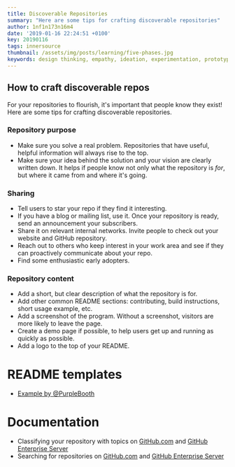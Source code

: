 ```yaml
---
title: Discoverable Repositories
summary: "Here are some tips for crafting discoverable repositories"
author: 1nf1n173n16m4
date: '2019-01-16 22:24:51 +0100'
key: 20190116
tags: innersource
thumbnail: /assets/img/posts/learning/five-phases.jpg
keywords: design thinking, empathy, ideation, experimentation, prototype, test
---
```


## How to craft discoverable repos

For your repositories to flourish, it's important that people know they exist! Here are some tips for crafting discoverable repositories.

### Repository purpose
- Make sure you solve a real problem. Repositories that have useful, helpful information will always rise to the top.
- Make sure your idea behind the solution and your vision are clearly written down. It helps if people know not only what the repository is _for_, but where it came from and where it's going.

### Sharing
- Tell users to star your repo if they find it interesting.
- If you have a blog or mailing list, use it. Once your repository is ready, send an announcement your subscribers.
- Share it on relevant internal networks. Invite people to check out your website and GitHub repository.
- Reach out to others who keep interest in your work area and see if they can proactively communicate about your repo.
- Find some enthusiastic early adopters.

### Repository content
- Add a short, but clear description of what the repository is for.
- Add other common README sections: contributing, build instructions, short usage example, etc.
- Add a screenshot of the program. Without a screenshot, visitors are more likely to leave the page.
- Create a demo page if possible, to help users get up and running as quickly as possible.
- Add a logo to the top of your README.

# README templates

- [Example by @PurpleBooth](purplebooth.md)

# Documentation

- Classifying your repository with topics on [GitHub.com](https://help.github.com/en/articles/classifying-your-repository-with-topics) and [GitHub Enterprise Server](https://help.github.com/en/enterprise/user/articles/classifying-your-repository-with-topics)
- Searching for repositories on [GitHub.com](https://help.github.com/en/articles/searching-for-repositories) and [GitHub Enterprise Server](https://help.github.com/en/enterprise/user/articles/searching-for-repositories#search-by-topic)
